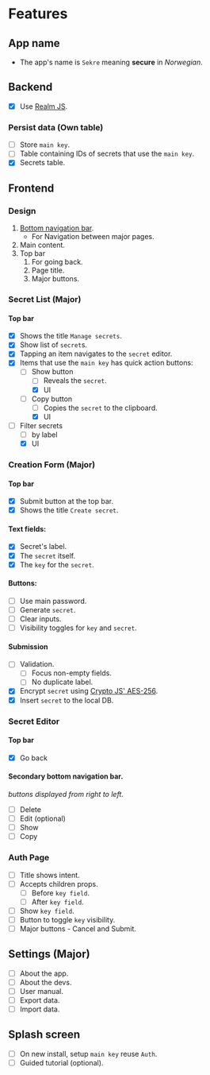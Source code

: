 # Features
## App name
* The app's name is `Sekre` meaning __secure__ in _Norwegian_.
## Backend
- [x] Use [Realm JS](https://www.mongodb.com/docs/realm/sdk/react-native/).
### Persist data (Own table)
- [ ] Store `main key`.
- [ ] Table containing IDs of secrets that use the `main key`.
- [X] Secrets table.
  
## Frontend
### Design
1. [Bottom navigation bar](https://callstack.github.io/react-native-paper/bottom-navigation.html).
   * For Navigation between major pages.
2. Main content.
3. Top bar
   1. For going back.
   2. Page title.
   3. Major buttons.
   
### Secret List (Major)
#### Top bar
- [x] Shows the title `Manage secrets`.
- [x] Show list of `secret`s.
- [x] Tapping an item navigates to the `secret` editor.
- [x] Items that use the `main key` has quick action buttons:
  - [ ] Show button 
    - [ ] Reveals the `secret`.
    - [x] UI
  - [ ] Copy button 
    - [ ] Copies the `secret` to the clipboard.
    - [x] UI
- [ ] Filter secrets
  - [ ] by label
  - [x] UI
### Creation Form (Major)
#### Top bar
- [x] Submit button at the top bar.
- [x] Shows the title `Create secret`.

#### Text fields:
- [x] Secret's label.
- [x] The `secret` itself.
- [x] The `key` for the `secret`.

#### Buttons:
- [ ] Use main password.
- [ ] Generate `secret`.
- [ ] Clear inputs.
- [ ] Visibility toggles for `key` and `secret`.
#### Submission
- [ ] Validation.
  - [ ] Focus non-empty fields.
  - [ ] No duplicate label.
- [x] Encrypt `secret` using [Crypto JS' AES-256](https://cryptojs.gitbook.io/docs/).
- [x] Insert `secret` to the local DB.

### Secret Editor
#### Top bar
- [x] Go back
#### Secondary bottom navigation bar.
_buttons displayed from right to left._
- [ ] Delete
- [ ] Edit (optional)
- [ ] Show
- [ ] Copy

### Auth Page
- [ ] Title shows intent.
- [ ] Accepts children props.
  - [ ] Before `key field`.
  - [ ] After `key field`. 
- [ ] Show `key field`.
- [ ] Button to toggle `key` visibility.
- [ ] Major buttons - Cancel and Submit.

## Settings (Major)
- [ ] About the app.
- [ ] About the devs.
- [ ] User manual.
- [ ] Export data.
- [ ] Import data.
## Splash screen
- [ ] On new install, setup `main key` reuse `Auth`.
- [ ] Guided tutorial (optional).